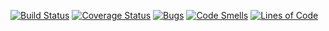 [![Build Status](https://travis-ci.org/IgorMihailov/testing1.svg?branch=master)](https://travis-ci.org/IgorMihailov/testing1)
[![Coverage Status](https://coveralls.io/repos/github/IgorMihailov/testing1/badge.svg?branch=master)](https://coveralls.io/github/IgorMihailov/testing1?branch=master)
[![Bugs](https://sonarcloud.io/api/project_badges/measure?project=igormihailov_testing&metric=bugs)](https://sonarcloud.io/dashboard?id=igormihailov_testing)
[![Code Smells](https://sonarcloud.io/api/project_badges/measure?project=igormihailov_testing1&metric=code_smells)](https://sonarcloud.io/dashboard?id=igormihailov_testing1)
[![Lines of Code](https://sonarcloud.io/api/project_badges/measure?project=igormihailov_testing1&metric=ncloc)](https://sonarcloud.io/dashboard?id=igormihailov_testing1)

